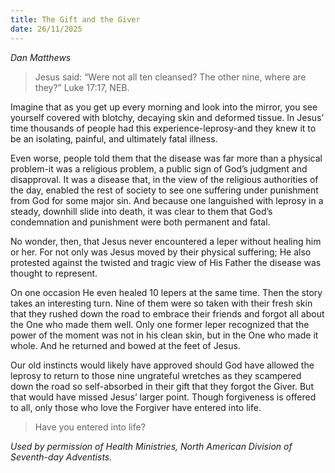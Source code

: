 ```yaml
---
title: The Gift and the Giver
date: 26/11/2025
---
```


_Dan Matthews_

> <p></p>
> Jesus said: “Were not all ten cleansed? The other nine, where are they?” Luke 17:17, NEB.

Imagine that as you get up every morning and look into the mirror, you see yourself covered with blotchy, decaying skin and deformed tissue. In Jesus’ time thousands of people had this experience-leprosy-and they knew it to be an isolating, painful, and ultimately fatal illness.

Even worse, people told them that the disease was far more than a physical problem-it was a religious problem, a public sign of God’s judgment and disapproval. It was a disease that, in the view of the religious authorities of the day, enabled the rest of society to see one suffering under punishment from God for some major sin. And because one languished with leprosy in a steady, downhill slide into death, it was clear to them that God’s condemnation and punishment were both permanent and fatal.

No wonder, then, that Jesus never encountered a leper without healing him or her. For not only was Jesus moved by their physical suffering; He also protested against the twisted and tragic view of His Father the disease was thought to represent.

On one occasion He even healed 10 lepers at the same time. Then the story takes an interesting turn. Nine of them were so taken with their fresh skin that they rushed down the road to embrace their friends and forgot all about the One who made them well. Only one former leper recognized that the power of the moment was not in his clean skin, but in the One who made it whole. And he returned and bowed at the feet of Jesus.

Our old instincts would likely have approved should God have allowed the leprosy to return to those nine ungrateful wretches as they scampered down the road so self-absorbed in their gift that they forgot the Giver. But that would have missed Jesus’ larger point. Though forgiveness is offered to all, only those who love the Forgiver have entered into life.

> <callout></callout>
> Have you entered into life?

_Used by permission of Health Ministries, North American Division of Seventh-day Adventists._